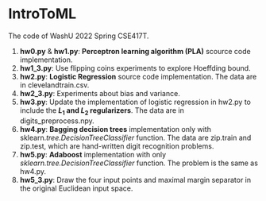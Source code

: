 # IntroToML
The code of WashU 2022 Spring CSE417T.
1. **hw0.py** & **hw1.py**: **Perceptron learning algorithm (PLA)** scource code implementation.
2. **hw1_3.py**: Use flipping coins experiments to explore Hoeffding bound.
3. **hw2.py**: **Logistic Regression** source code implementation. The data are in clevelandtrain.csv.
4. **hw2_3.py**: Experiments about bias and variance.
5. **hw3.py**: Update the implementation of logistic regression in hw2.py to include the **$L_1$ and $L_2$ regularizers**. The data are in digits_preprocess.npy.
6. **hw4.py**: **Bagging decision trees** implementation only with sklearn.*tree.DecisionTreeClassifier* function. The data are zip.train and zip.test, which are hand-written digit recognition problems.
7. **hw5.py**: **Adaboost** implementation with only *sklearn.tree.DecisionTreeClassifier* function. The problem is the same as hw4.py.
8. **hw5_3.py**: Draw the four input points and maximal margin separator in the original Euclidean input space.
